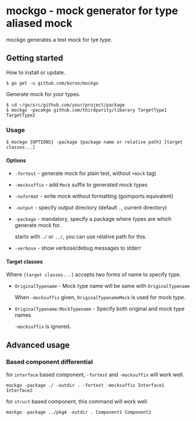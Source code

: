 # mockgo - mock generator for type aliased mock

mockgo generates a test mock for tye type.

## Getting started

How to install or update.

```console
$ go get -u github.com/koron/mockgo
```

Generate mock for your types.

```console
$ cd ~/go/src/github.com/your/project/package
$ mockgo -pacakge github.com/thirdparity/libarary TargetType1 TargetType2
```

### Usage

```console
$ mockgo {OPTIONS} -package {package name or relative path} [target classes...]
```

#### Options

*   `-fortest` - generate mock for plain test, without `+mock` tag)
*   `-mocksuffix` - add `Mock` suffix to generated mock types
*   `-noformat` - write mock without formatting (goimports equivalent)
*   `-output` - specify output directory (default `.`, current directory)
*   `-package` - mandatory, specify a package where types are which generate
    mock for.

    starts with `./` or `../`, you can use relative path for this.

*   `-verbose` - show verbose/debug messages to stderr

#### Target classes

Where `[target classes...]` accepts two forms of name to specify type.

*   `OriginalTypename` - Mock type name will be same with `OriginalTypename`

    When `-mocksuffix` given, `OriginalTypenameMock` is used for mock type.

*   `OriginalTypename:MockTypename` - Specify both original and mock type names

    `-mocksuffix` is ignored.

## Advanced usage 

### Based component differential

for `interface` based component, `-fortest` and `-mocksuffix` will work well.

    mockgo -package ./ -outdir . -fortest -mocksuffix Interface1 Interface2

for `struct` based component, this command will work well.

    mockgo -package ../pkgA -outdir . Component1 Component2
